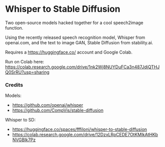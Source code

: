 # Whisper to Stable Diffusion

Two open-source models hacked together for a cool speech2image function.

Using the recently released speech recognition model, Whisper from openai.com,
and the text to image GAN, Stable Diffusion from stability.ai.

Requires a https://huggingface.co/ account and Google Colab.

Run on Colab here: https://colab.research.google.com/drive/1nk2Wj8NUYDuFCa3n487JdjQTHJQ0SrRU?usp=sharing

### Credits

Models:
 * https://github.com/openai/whisper
 * https://github.com/CompVis/stable-diffusion

Whisper to SD:
 * https://huggingface.co/spaces/fffiloni/whisper-to-stable-diffusion
 * https://colab.research.google.com/drive/12DzxLRpCEDE7OtKMlkAtHKbNVGBlk7Pz
